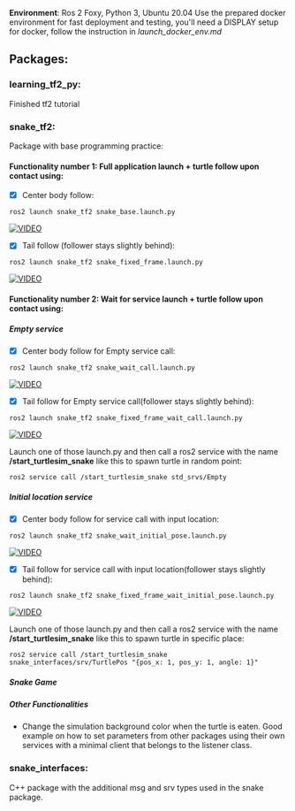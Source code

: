 **Environment**: Ros 2 Foxy, Python 3, Ubuntu 20.04
Use the prepared docker environment for fast deployment and testing, you'll need a DISPLAY setup for docker, follow the instruction in *launch_docker_env.md*

## Packages:

### learning_tf2_py: 
Finished tf2 tutorial

### snake_tf2: 
Package with base programming practice: 

#### Functionality number 1: Full application launch + turtle follow upon contact using:

- [x] Center body follow:

```ros2 launch snake_tf2 snake_base.launch.py ```

 [![VIDEO](https://img.youtube.com/vi/n85vTV7h9Pc/default.jpg)](https://www.youtube.com/watch?v=n85vTV7h9Pc&ab_channel=PabloRoca)
 
- [x] Tail follow (follower stays slightly behind):

```ros2 launch snake_tf2 snake_fixed_frame.launch.py ```

 [![VIDEO](https://img.youtube.com/vi/RgRDOdGCIdE/default.jpg)](https://www.youtube.com/watch?v=RgRDOdGCIdE&ab_channel=PabloRoca)
  
#### Functionality number 2: Wait for service launch + turtle follow upon contact using:

##### Empty service

- [x] Center body follow for Empty service call:

```ros2 launch snake_tf2 snake_wait_call.launch.py ```

 [![VIDEO](https://img.youtube.com/vi/260QAY8FyUY/default.jpg)](https://www.youtube.com/watch?v=260QAY8FyUY&ab_channel=PabloRoca)

- [x] Tail follow for Empty service call(follower stays slightly behind):

```ros2 launch snake_tf2 snake_fixed_frame_wait_call.launch.py ``` 

 [![VIDEO](https://img.youtube.com/vi/HHhe4kjLpOM/default.jpg)](https://www.youtube.com/watch?v=HHhe4kjLpOM&ab_channel=PabloRoca)

Launch one of those launch.py and then call a ros2 service with the name **/start_turtlesim_snake** like this to spawn turtle in random point:

```ros2 service call /start_turtlesim_snake std_srvs/Empty ```

##### Initial location service

- [x] Center body follow for service call with input location:

```ros2 launch snake_tf2 snake_wait_initial_pose.launch.py ``` 

 [![VIDEO](https://img.youtube.com/vi/5TC7EmX0PSo/default.jpg)](https://www.youtube.com/watch?v=5TC7EmX0PSo&ab_channel=PabloRoca)
- [x] Tail follow for service call with input location(follower stays slightly behind):

```ros2 launch snake_tf2 snake_fixed_frame_wait_initial_pose.launch.py ``` 

 [![VIDEO](https://img.youtube.com/vi/DrX9gxzqmhU/default.jpg)](https://www.youtube.com/watch?v=DrX9gxzqmhU&ab_channel=PabloRoca)

Launch one of those launch.py and then call a ros2 service with the name **/start_turtlesim_snake** like this to spawn turtle in specific place:

```ros2 service call /start_turtlesim_snake snake_interfaces/srv/TurtlePos "{pos_x: 1, pos_y: 1, angle: 1}"```

##### Snake Game

##### Other Functionalities
- Change the simulation background color when the turtle is eaten. Good example on how to set parameters from other packages using their own services with a minimal client that belongs to the listener class.
  
### snake_interfaces: 
C++ package with the additional msg and srv types used in the snake package.

